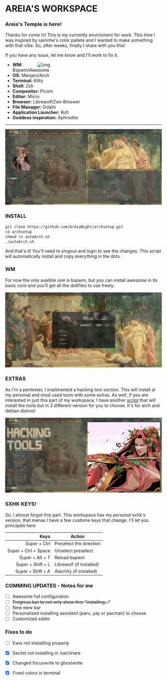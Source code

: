 # AREIA'S WORKSPACE

<!-- INFORMATION -->

### Areia's Temple is here!

Thanks for come in! This is my currently envirioment for work. This time I was inspired by sainnhe's color pallete and I wanted to make something with that vibe. 
So, after weeks, finally I share with you this! 

If you have any issue, let me know and I'll work to fix it. 

<img src="https://www.zdnet.com/a/img/resize/923edcf67ff2f8941ace868be7c135826c33248a/2015/01/06/c7d33b7a-7df5-42fe-b6ef-9949396d500e/logo5.png?width=770&height=578&fit=crop&format=pjpg&auto=webp" alt="img" align="right" width="400px">

- **WM:** Bspwm/Awesome
- **OS:** Manjaro/Arch
- **Terminal:** Kitty
- **Shell:** Zsh
- **Compositor:** Picom
- **Editor:** Micro
- **Browser:** Librewolf/Zen-Broswer
- **File Manager:** Dolphi
- **Application Launcher:** Rofi
- **Goddess inspiration:** Aphrodite

---

![ ](https://github.com/AreiaNight/archsetup/blob/main/screnshots/pic1.jpg?raw=true)


### INSTALL

```
git clone https://github.com/AreiaNight/archsetup.git
cd archsetup
chmod +x autoArch.sh 
./autoArch.sh
```
And that's it! You'll need to singout and login to see the changes. This script will automatically install and copy everything in the dots.

### WM

For now the only avalible one is bspwm, but you can install awesome in its basic core and you'll get all the dotifiles to use freely. 

![ ](https://github.com/AreiaNight/archsetup/blob/main/screnshots/rofi.jpg?raw=true)

### EXTRAS

As I'm a pentester, I implimented a hacking tool section. This will install al my personal and most used tools with some extras. As well, if you are interested in just this part of my workspace, I have another [script](https://github.com/AreiaNight/my_tools.git) that will install the tools but in 3 different version for you to choose. It's for arch and debian distros!

![ ](https://github.com/AreiaNight/archsetup/blob/main/screnshots/tools.jpg?raw=true)


### SXHK KEYS!

So, I almost forgot this part. This workspace has my *personal* sxhk's version, that menas I have a few custome keys that change. I'll let you principals here

| Keys | Action |
|-----:|---------------|
| Super + Ctrl | Preselect the direction |
| Super + Ctrl + Space | Unselect preselect |
| Super + Alt + T | Reload bspwm |
| Super + Shift + L | Librewolf (if installed) |
| Super + Shift + A | Alacritty (if installed) |




### COMMING UPDATES - Notes for me

- [ ] Awesome full configuration
- [ ] ~~Progress bar to not only show ther "installing..."~~
- [ ] New eww bar
- [ ] Personalized installing assistent (paru, yay or pacman) to choose 
- [ ] Customized sddm  

### Fixes to do
- [ ] Eww not instailling properly 
- [x] Seclist not installing in /usr/share
- [x] Changed focuswrite to ghostwrite 
- [x] Fixed colors in terminal


